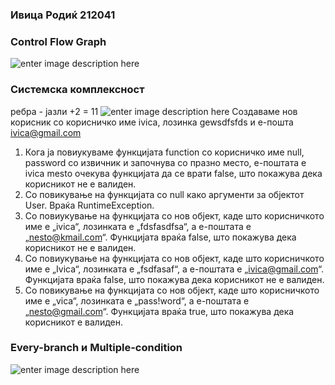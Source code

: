 ### Ивица Родиќ 212041
### Control Flow Graph
![enter image description here](https://cdn.discordapp.com/attachments/774292699041890365/1113554763573891183/graph.png)
### Системска комплексност
ребра - јазли +2 = 11
![enter image description here](https://cdn.discordapp.com/attachments/774292699041890365/1113554411483058277/image.png)
Создаваме нов корисник со корисничко име ivica, лозинка gewsdfsfds и е-пошта ivica@gmail.com
1. Кога ја повиукуваме функцијата function со корисничко име null, password со извичник и започнува со празно место,  е-поштата е ivica mestо очекува функцијата да се врати false, што покажува дека корисникот не е валиден.
2. Со повикување на функцијата со null како аргументи за објектот User. Враќа RuntimeException. 
3. Со повиукување на функцијата со нов објект, каде што корисничкото име е „ivica“, лозинката е „fdsfasdfsa“, а е-поштата е „nesto@kmail.com“.
Функцијата враќа false, што покажува дека корисникот не е валиден.
4. Со повиукување на функцијата со нов објект, каде што корисничкото име е „Ivica“, лозинката е „fsdfasaf“, а е-поштата е „ivica@gmail.com“.
Функцијата враќа false, што покажува дека корисникот не е валиден.
5. Со повикување на функцијата со нов објект, каде што корисничкото име е „vica“, лозинката е „pass!word“, а е-поштата е „nesto@gmail.com“.
Функцијата враќа true, што покажува дека корисникот е валиден.


### Every-branch и Multiple-condition
![enter image description here](https://cdn.discordapp.com/attachments/774292699041890365/1113554688747507742/2.png)
